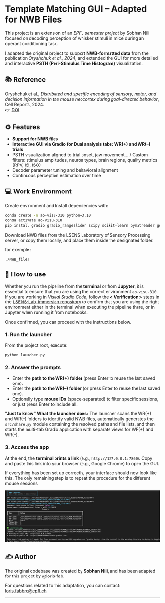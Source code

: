 

# Template Matching GUI – Adapted for NWB Files


This project is an extension of an *EPFL semester project* by Sobhan Nili focused on decoding perception of whisker stimuli in mice during an operant conditioning task.

I adapted the original project to support **NWB-formatted data** from the publication *Oryshchuk et al., 2024*, and extended the GUI for more detailed and interactive **PSTH (Peri-Stimulus Time Histogram)** visualization.

## 📚 Reference

Oryshchuk et al., *Distributed and specific encoding of sensory, motor, and decision information in the mouse neocortex during goal-directed behavior*, Cell Reports, 2024.  
👉 [DOI](https://doi.org/10.1016/j.celrep.2023.113618)


## ⚙️ Features

* **Support for NWB files**
* **Interactive GUI via Gradio for Dual analysis tabs: WR(+) and WR(–) trials**
* PSTH visualization aligned to trial onset, jaw movement... / Custom filters: stimulus amplitudes, neuron types, brain regions, quality metrics (RPV, ISI, ISO)
* Decoder parameter tuning and behavioral alignment
* Continuous perception estimation over time


## 💻 Work Environment

Create environment and Install dependencies with:
```bash
conda create -n ao-visu-310 python=3.10
conda activate ao-visu-310
pip install gradio gradio_rangeslider scipy scikit-learn pymatreader gdown pynwb matplotlib seaborn umap-learn
```
Download NWB files from the LSENS Laboratory of Sensory Processing server, or copy them locally, and place them inside the designated folder.

for exemple : 
```
./NWB_files
```

## 🧩 How to use

Whether you run the pipeline from the **terminal** or from **Jupyter**, it is essential to ensure that you are using the correct environment `ao-visu-310`.  
If you are working in *Visual Studio Code*, follow the **< Verification >** steps in the [LSENS-Lab-Immersion repository](https://github.com/loris-fab/LSENS-Lab-Immersion.git) to confirm that you are using the right environment either in the terminal when executing the pipeline there, or in Jupyter when running it from notebooks.  

Once confirmed, you can proceed with the instructions below.

### 1. Run the launcher

From the project root, execute:

```bash
python launcher.py
```

### 2. Answer the prompts

* Enter the **path to the WR(+) folder** (press Enter to reuse the last saved one).
* Enter the **path to the WR(–) folder** (or press Enter to reuse the last saved one).
* Optionally type **mouse IDs** (space-separated) to filter specific sessions, or just press Enter to include all.

**"Just to know" What the launcher does:**
The launcher scans the WR(+) and WR(–) folders to identify valid NWB files, automatically generates the `src/share.py` module containing the resolved paths and file lists, and then starts the multi-tab Gradio application with separate views for WR(+) and WR(–).


### 3. Access the app

At the end, the **terminal prints a link** (e.g., `http://127.0.0.1:7860`).
Copy and paste this link into your browser (e.g., Google Chrome) to open the GUI.


If everything has been set up correctly, your interface should now look like this. The only remaining step is to repeat the procedure for the different mouse sessions

![alt text](Terminal_demo.png)

## ✍️ Author

The original codebase was created by **Sobhan Nili**, and has been adapted for this project by @loris-fab.

For questions related to this adaptation, you can contact: loris.fabbro@epfl.ch

---

